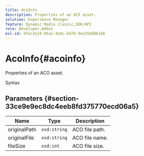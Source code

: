 ```yaml
---
title: AcoInfo
description: Properties of an ACO asset.
solution: Experience Manager
feature: Dynamic Media Classic,SDK/API
role: Developer,Admin
exl-id: dfec2e24-05a2-4a9c-bd78-9ee35dd8b1b6
---
```

# AcoInfo{#acoinfo}

Properties of an ACO asset.

 Syntax 

## Parameters {#section-33ce9e9ec8dc4eeb8fd375770ecd06a5}

|  Name  | Type  | Description  |
|---|---|---|
|  originalPath  | `xsd:string`  | ACO file path.  |
|  originalFile  | `xsd:string`  | ACO file name.  |
|  fileSize  | `xsd:int`  | ACO file size.  |

